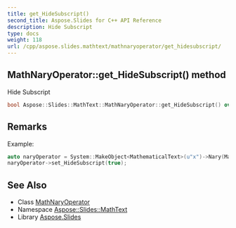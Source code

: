 ```yaml
---
title: get_HideSubscript()
second_title: Aspose.Slides for C++ API Reference
description: Hide Subscript
type: docs
weight: 118
url: /cpp/aspose.slides.mathtext/mathnaryoperator/get_hidesubscript/
---
```

## MathNaryOperator::get_HideSubscript() method


Hide Subscript

```cpp
bool Aspose::Slides::MathText::MathNaryOperator::get_HideSubscript() override
```

## Remarks


Example: 
```cpp
auto naryOperator = System::MakeObject<MathematicalText>(u"x")->Nary(MathNaryOperatorTypes::Summation, u"x=1", u"100");
naryOperator->set_HideSubscript(true);
```

## See Also

* Class [MathNaryOperator](./)
* Namespace [Aspose::Slides::MathText](../)
* Library [Aspose.Slides](../../)